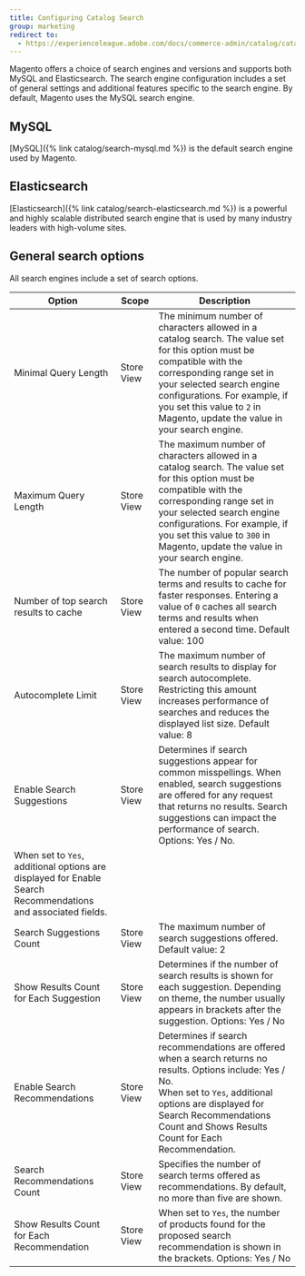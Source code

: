 ```yaml
---
title: Configuring Catalog Search
group: marketing
redirect to:
  - https://experienceleague.adobe.com/docs/commerce-admin/catalog/catalog/search/search-configuration.html
---
```


Magento offers a choice of search engines and versions and supports both MySQL and Elasticsearch. The search engine configuration includes a set of general settings and additional features specific to the search engine. By default, Magento uses the MySQL search engine.

## MySQL

[MySQL]({% link catalog/search-mysql.md %}) is the default search engine used by Magento.

## Elasticsearch

[Elasticsearch]({% link catalog/search-elasticsearch.md %}) is a powerful and highly scalable distributed search engine that is used by many industry leaders with high-volume sites.

## General search options

All search engines include a set of search options.

|Option|Scope|Description|
|--- |--- |--- |
|Minimal Query Length|Store View|The minimum number of characters allowed in a catalog search. The value set for this option must be compatible with the corresponding range set in your selected search engine configurations. For example, if you set this value to `2` in Magento, update the value in your search engine.|
|Maximum Query Length|Store View|The maximum number of characters allowed in a catalog search. The value set for this option must be compatible with the corresponding range set in your selected search engine configurations. For example, if you set this value to `300` in Magento, update the value in your search engine.|
|Number of top search results to cache|Store View|The number of popular search terms and results to cache for faster responses. Entering a value of `0` caches all search terms and results when entered a second time. Default value: 100|
|Autocomplete Limit|Store View|The maximum number of search results to display for search autocomplete. Restricting this amount increases performance of searches and reduces the displayed list size. Default value: 8|
|Enable Search Suggestions|Store View|Determines if search suggestions appear for common misspellings. When enabled, search suggestions are offered for any request that returns no results. Search suggestions can impact the performance of search. Options: Yes / No. <br/>
When set to `Yes`, additional options are displayed for Enable Search Recommendations and associated fields.|
|Search Suggestions Count|Store View|The maximum number of search suggestions offered. Default value: 2|
|Show Results Count for Each Suggestion|Store View|Determines if the number of search results is shown for each suggestion. Depending on theme, the number usually appears in brackets after the suggestion. Options: Yes / No|
|Enable Search Recommendations|Store View|Determines if search recommendations are offered when a search returns no results. Options include: Yes / No. <br/>When set to `Yes`, additional options are displayed for Search Recommendations Count and Shows Results Count for Each Recommendation.|
|Search Recommendations Count|Store View|Specifies the number of search terms offered as recommendations. By default, no more than five are shown.|
|Show Results Count for Each Recommendation|Store View|When set to `Yes`, the number of products found for the proposed search recommendation is shown in the brackets. Options: Yes / No|
